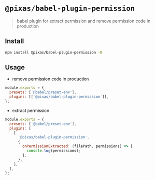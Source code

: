 # `@pixas/babel-plugin-permission`

> babel plugin for extract permission and remove permission code in production

## Install

```bash
npm install @pixas/babel-plugin-permission -D
```

## Usage

- remove permission code in production

```js
module.exports = {
  presets: ['@babel/preset-env'],
  plugins: [['@pixas/babel-plugin-permission']],
};
```

- extract permission

```js
module.exports = {
  presets: ['@babel/preset-env'],
  plugins: [
    [
      '@pixas/babel-plugin-permission',
      {
        onPermissionExtracted: (filePath, permissions) => {
          console.log(permissions);
        },
      },
    ],
  ],
};
```
